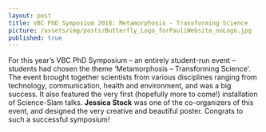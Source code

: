 ```yaml
---
layout: post
title: VBC PhD Symposium 2018: Metamorphosis - Transforming Science
picture: /assets/img/posts/Butterfly_Logo_forPauliWebsite_noLogo.jpg
published: true
---
```

For this year’s VBC PhD Symposium – an entirely student-run event – students had chosen the theme ‘Metamorphosis – Transforming Science’. The event brought together scientists from various disciplines ranging from technology, communication, health and environment, and was a big success. It also featured the very first (hopefully more to come!) installation of Science-Slam talks. **Jessica Stock** was one of the co-organizers of this event, and designed the very creative and beautiful poster. Congrats to such a successful symposium!  


